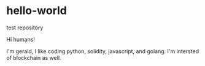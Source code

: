 # hello-world
test repository

Hi humans!

I'm gerald, I like coding python, solidity, javascript, and golang. 
I'm intersted of blockchain as well. 
